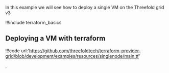 In this example we will see how to deploy a single VM on the Threefold grid v3

!!!include terraform_basics


## Deploying a VM with terraform

!!!code url:'https://github.com/threefoldtech/terraform-provider-grid/blob/development/examples/resources/singlenode/main.tf'

.

